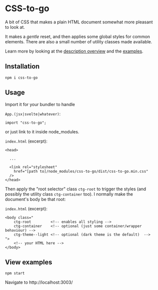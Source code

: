 # CSS-to-go


A bit of CSS that makes a plain HTML document somewhat more pleasant to look at.

It makes a _gentle_ reset, and then applies some global styles for common elements.  There are also a small number of utility classes made available.

Learn more by looking at the [description overview](https://npup.github.io/css-to-go/) and the [examples](https://npup.github.io/css-to-go/examples/).

## Installation

    npm i css-to-go


## Usage

Import it for your bundler to handle

`App.(jsx|svelte|whatever)`:

    import "css-to-go";


or just link to it inside node_modules.

`index.html` (excerpt):

    <head>

      ...

      <link rel="stylesheet"
        href="[path to]/node_modules/css-to-go/dist/css-to-go.min.css"
      />
    </head>

Then apply the "root selector" class `ctg-root` to trigger the styles (and possibly the utility class `ctg-container` too).  I normally make the document's body be that root:

`index.html` (excerpt):

    <body class="
        ctg-root         <!-- enables all styling -->
        ctg-container    <!-- optional (just some container/wrapper behaviour) -->
        ctg-theme--light <!-- optional (dark theme is the default)  -->
    ">
        <!-- your HTML here -->
    </body>
## View examples

    npm start

Navigate to http://localhost:3003/
